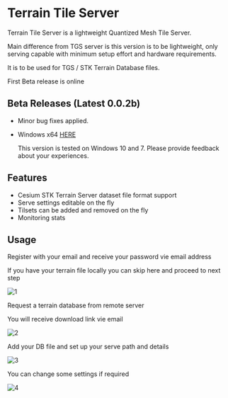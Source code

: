 # Terrain Tile Server

Terrain Tile Server is a lightweight Quantized Mesh Tile Server.

Main difference from TGS server is this version is to be lightweight, only serving capable with minimum setup effort and hardware requirements.

It is to be used for TGS / STK Terrain Database files.

First Beta release is  online 

## Beta Releases (Latest 0.0.2b)

* Minor bug fixes applied.
* Windows x64 [HERE](https://www.terrainserver.com/tts/TTS_x64_Setup.msi)

  This version is tested on Windows 10 and 7. Please provide feedback about your experiences.

## Features

* Cesium STK Terrain Server dataset file format support
* Serve settings editable on the fly
* Tilsets can be added and removed on the fly
* Monitoring stats


## Usage

Register with your email and receive your password vie email address

If you have your terrain file locally you can skip here and proceed to next step

![1](https://dl.dropboxusercontent.com/s/uzf24i9i4nv882i/Monitor.png?dl=0)

Request a terrain database from remote server

You will receive download link vie email

![2](https://dl.dropboxusercontent.com/s/qrw5v865l1g8z3d/Remote.png?dl=0)

Add your DB file and set up your serve path and details

![3](https://dl.dropboxusercontent.com/s/mg7bn2yg6fa4nfd/Local.png?dl=0)

You can change some settings if required

![4](https://dl.dropboxusercontent.com/s/tznw3s7i4kr5td2/Settings.png?dl=0)
